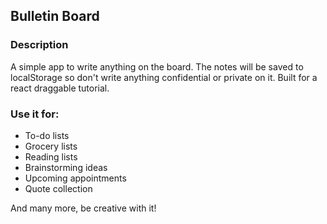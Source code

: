 ## Bulletin Board

### Description

A simple app to write anything on the board. The notes will be saved to localStorage so don't write anything confidential or private on it. Built for a react draggable tutorial.

### Use it for:

- To-do lists
- Grocery lists
- Reading lists
- Brainstorming ideas
- Upcoming appointments
- Quote collection

And many more, be creative with it!
